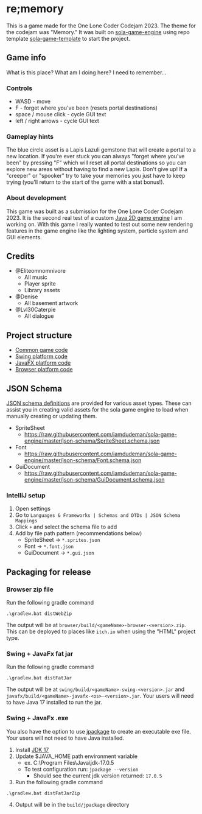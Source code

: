 # re;memory

This is a game made for the One Lone Coder Codejam 2023. The theme for the codejam was "Memory."
It was built on  [sola-game-engine](https://github.com/iamdudeman/sola-game-engine) using repo
template [sola-game-template](https://github.com/iamdudeman/sola-game-template)
to start the project.

## Game info

What is this place? What am I doing here? I need to remember...

### Controls

* WASD - move
* F - forget where you've been (resets portal destinations)
* space / mouse click - cycle GUI text
* left / right arrows - cycle GUI text

### Gameplay hints

The blue circle asset is a Lapis Lazuli gemstone that will create a portal to a new location. If you're ever stuck you
can always  "forget where you've been" by pressing "F" which will reset all portal destinations so you can explore new
areas without having to find a new Lapis.
Don't give up! If a "creeper" or "spooker" try to take your memories you just have to keep trying (you'll return to the
start of the game with a stat bonus!).

### About development

This game was built as a submission for the One Lone Coder Codejam 2023. It is the second real test of a custom
[Java 2D game engine](https://github.com/iamdudeman/sola-game-engine) I am working on. With this game I really wanted to
test out some new rendering features in the game engine like the lighting system, particle system and GUI elements.

## Credits

* @Eliteomnomnivore
    * All music
    * Player sprite
    * Library assets
* @Denise
    * All basement artwork
* @Lvl30Caterpie
    * All dialogue

## Project structure

* [Common game code](game/src)
* [Swing platform code](swing/src)
* [JavaFX platform code](javafx/src)
* [Browser platform code](browser/src)

## JSON Schema

[JSON schema definitions](https://github.com/iamdudeman/sola-game-engine/tree/master/json-schema) are provided for
various
asset types. These can assist you in creating valid assets for the sola game engine to load when manually creating or
updating them.

* SpriteSheet
    * https://raw.githubusercontent.com/iamdudeman/sola-game-engine/master/json-schema/SpriteSheet.schema.json
* Font
    * https://raw.githubusercontent.com/iamdudeman/sola-game-engine/master/json-schema/Font.schema.json
* GuiDocument
    * https://raw.githubusercontent.com/iamdudeman/sola-game-engine/master/json-schema/GuiDocument.schema.json

### IntelliJ setup

1. Open settings
2. Go to `Languages & Frameworks | Schemas and DTDs | JSON Schema Mappings`
3. Click `+` and select the schema file to add
4. Add by file path pattern (recommendations below)
    * SpriteSheet -> `*.sprites.json`
    * Font -> `*.font.json`
    * GuiDocument -> `*.gui.json`

## Packaging for release

### Browser zip file

Run the following gradle command

```shell
.\gradlew.bat distWebZip
```

The output will be at `browser/build/<gameName>-browser-<version>.zip`.
This can be deployed to places like `itch.io` when using the "HTML" project type.

### Swing + JavaFx fat jar

Run the following gradle command

```shell
.\gradlew.bat distFatJar
```

The output will be at `swing/build/<gameName>-swing-<version>.jar`
and `javafx/build/<gameName>-javafx-<os>-<version>.jar`.
Your users will need to have Java 17 installed to run the jar.

### Swing + JavaFx .exe

You also have the option to use [jpackage](
https://docs.oracle.com/en/java/javase/17/jpackage/packaging-overview.html) to create an executable exe file.
Your users will not need to have Java installed.

1. Install [JDK 17](https://www.oracle.com/java/technologies/javase/jdk17-archive-downloads.html)
2. Update $JAVA_HOME path environment variable
    * ex. C:\Program Files\Java\jdk-17.0.5
    * To test configuration run: `jpackage --version`
        * Should see the current jdk version returned: `17.0.5`
3. Run the following gradle command

```shell
.\gradlew.bat distFatJarZip
```

4. Output will be in the `build/jpackage` directory
